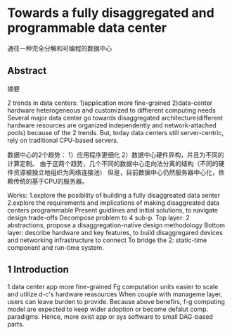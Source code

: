 # Towards a fully disaggregated and programmable data center
  通往一种完全分解和可编程的数据中心

## Abstract
   摘要
   
2 trends in data centers:
1)application more fine-grained
2)data-center hardware heterogeneous and customized to diffierent computing needs
Several major data center go towards disaggregated architecture(different hardware resources are organized independently and network-attached pools) because of the 2 trends.
But, today data centers still server-centric, rely on traditional CPU-based servers.

数据中心的2个趋势：
1）应用程序更细化
2）数据中心硬件异构，并且为不同的计算定制。
由于这两个趋势，几个不同的数据中心走向法分离的结构（不同的硬件资源被独立地组织为网络连接池）
但是，目前数据中心仍然服务器中心化，依赖传统的基于CPU的服务器。


Works:
1.explore the posibility of building a fully disaggreated data senter
2.explore the requirements and implications of making disaggreated data centers programmable
Present guidlines and initial solutions, to navigate design trade-offs
Decompose problem to 4 sub-p.
Top layer: 2 abstractions, propose a disaggregation-native design methodology
Bottom layer: describe hardware and key features, to build disaggregared devices and networking infrastructure to connect
To bridge the 2: static-time component and run-time system.


## 1 Introduction

1.data center app more fine-grained
Fg computation units easier to scale and utilize d-c's hardware reasources
When couple with manageme layer, users can leave burden to provide.
Because above benefirs, f-g computing model are expected to keep wider adoption or become defalut comp. paradigms.
Hence, more exist app or sys software to small DAG-based parts.


